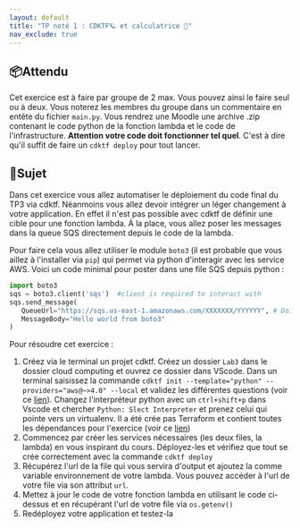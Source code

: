```yaml
---
layout: default
title: "TP noté 1 : CDKTF🪐 et calculatrice 🧮"
nav_exclude: true
---
```


## 📦Attendu

Cet exercice est à faire par groupe de 2 max. Vous pouvez ainsi le faire seul ou à deux. Vous noterez les membres du groupe dans un commentaire en entête du fichier `main.py`. Vous rendrez une Moodle une archive .zip contenant le code python de la fonction lambda et le code de l'infrastructure. **Attention votre code doit fonctionner tel quel**. C'est à dire qu'il suffit de faire un `cdktf deploy` pour tout lancer.

## 📃Sujet

Dans cet exercice vous allez automatiser le déploiement du code final du TP3 via cdktf. Néanmoins vous allez devoir intégrer un léger changement à votre application. En effet il n'est pas possible avec cdktf de définir une cible pour une fonction lambda. À la place, vous allez poser les messages dans la queue SQS directement depuis le code de la lambda.

Pour faire cela vous allez utiliser le module `boto3` (il est probable que vous aillez à l'installer via `pip`) qui permet via python d'interagir avec les service AWS. Voici un code minimal pour poster dans une file SQS depuis python :

```python
import boto3 
sqs = boto3.client('sqs')  #client is required to interact with 
sqs.send_message(
   QueueUrl="https://sqs.us-east-1.amazonaws.com/XXXXXXX/YYYYYY", # Doit être remplacé la bonne url
   MessageBody="Hello world from boto3"
)
```

Pour résoudre cet exercice :

1. Créez via le terminal un projet cdktf. Créez un dossier `Lab3` dans le dossier cloud computing et ouvrez ce dossier dans VScode. Dans un terminal saisissez la commande `cdktf init --template="python" --providers="aws@~>4.0" --local` et validez les différentes questions (voir ce [lien](https://developer.hashicorp.com/terraform/tutorials/cdktf/cdktf-build)). Changez l'interpréteur python avec un `ctrl+shift+p` dans Vscode et  chercher `Python: Slect Interpreter` et prenez celui qui pointe vers un virtualenv. Il a été crée pas Terraform et contient toutes les dépendances pour l'exercice (voir ce [lien](https://code.visualstudio.com/docs/python/environments#_working-with-python-interpreters))
2. Commencez par créer les services nécessaires (les deux files, la lambda) en vous inspirant du cours. Déployez-les et vérifiez que tout se crée correctement avec la commande `cdktf deploy`
3. Récupérez l'url de la file qui vous servira d'output et ajoutez la comme variable environnement de votre lambda. Vous pouvez accéder à l'url de votre file via son attribut `url`.
4. Mettez à jour le code de votre fonction lambda en utilisant le code ci-dessus et en récupérant l'url de votre file via `os.getenv()`
5. Redéployez votre application et testez-la

